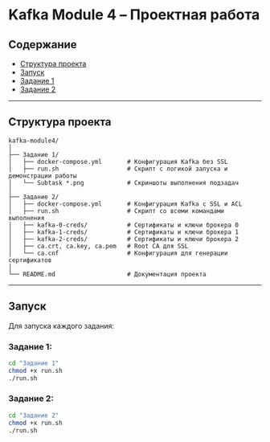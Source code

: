 
# Kafka Module 4 – Проектная работа

## Содержание

- [Структура проекта](#структура-проекта)
- [Запуск](#запуск)
- [Задание 1](#задание-1)
- [Задание 2](#задание-2)

---

## Структура проекта

```
kafka-module4/
│
├── Задание 1/
│   ├── docker-compose.yml       # Конфигурация Kafka без SSL
│   ├── run.sh                   # Скрипт с логикой запуска и демонстрации работы
│   └── Subtask *.png            # Скриншоты выполнения подзадач
│
├── Задание 2/
│   ├── docker-compose.yml       # Конфигурация Kafka с SSL и ACL
│   ├── run.sh                   # Скрипт со всеми командами выполнения
│   ├── kafka-0-creds/           # Сертификаты и ключи брокера 0
│   ├── kafka-1-creds/           # Сертификаты и ключи брокера 1
│   ├── kafka-2-creds/           # Сертификаты и ключи брокера 2
│   ├── ca.crt, ca.key, ca.pem   # Root CA для SSL
│   └── ca.cnf                   # Конфигурация для генерации сертификатов
│
└── README.md                    # Документация проекта
```

---

## Запуск

Для запуска каждого задания:

### Задание 1:
```bash
cd "Задание 1"
chmod +x run.sh
./run.sh
```

### Задание 2:
```bash
cd "Задание 2"
chmod +x run.sh
./run.sh
```


